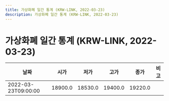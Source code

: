 ```yaml
---
title: 가상화폐 일간 통계 (KRW-LINK, 2022-03-23)
description: 가상화폐 일간 통계 (KRW-LINK, 2022-03-23)
---
```


가상화폐 일간 통계 (KRW-LINK, 2022-03-23)
===

|날짜|시가|저가|고가|종가|비고|
|--|--|--|--|--|--|
|2022-03-23T09:00:00|18900.0|18530.0|19400.0|19220.0|    |
